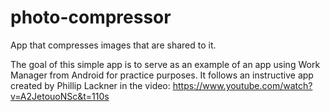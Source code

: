 # photo-compressor

App that compresses images that are shared to it.

The goal of this simple app is to serve as an example of an app using Work Manager from Android for practice purposes. It follows an instructive app created by Phillip Lackner in the video: https://www.youtube.com/watch?v=A2JetouoNSc&t=110s 
